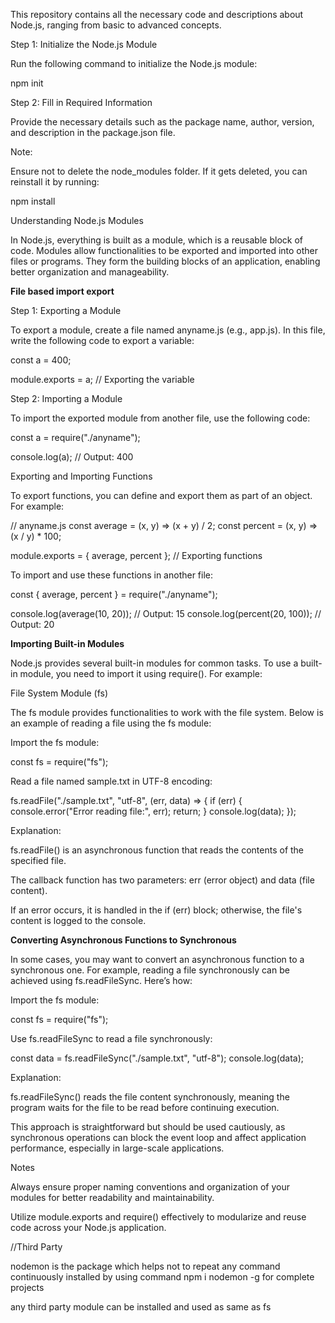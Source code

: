 This repository contains all the necessary code and descriptions about Node.js, ranging from basic to advanced concepts.

Step 1: Initialize the Node.js Module

Run the following command to initialize the Node.js module:

npm init 

Step 2: Fill in Required Information

Provide the necessary details such as the package name, author, version, and description in the package.json file.

Note:

Ensure not to delete the node_modules folder. If it gets deleted, you can reinstall it by running:

npm install

Understanding Node.js Modules

In Node.js, everything is built as a module, which is a reusable block of code. Modules allow functionalities to be exported and imported into other files or programs. They form the building blocks of an application, enabling better organization and manageability.


**File based import export** 

Step 1: Exporting a Module

To export a module, create a file named anyname.js (e.g., app.js). In this file, write the following code to export a variable:

const a = 400;

module.exports = a; // Exporting the variable

Step 2: Importing a Module

To import the exported module from another file, use the following code:

const a = require("./anyname");

console.log(a); // Output: 400

Exporting and Importing Functions

To export functions, you can define and export them as part of an object. For example:

// anyname.js
const average = (x, y) => (x + y) / 2;
const percent = (x, y) => (x / y) * 100;

module.exports = { average, percent }; // Exporting functions

To import and use these functions in another file:

const { average, percent } = require("./anyname");

console.log(average(10, 20)); // Output: 15
console.log(percent(20, 100)); // Output: 20






**Importing Built-in Modules**

Node.js provides several built-in modules for common tasks. To use a built-in module, you need to import it using require(). For example:

File System Module (fs)

The fs module provides functionalities to work with the file system. Below is an example of reading a file using the fs module:

Import the fs module:

const fs = require("fs");

Read a file named sample.txt in UTF-8 encoding:

fs.readFile("./sample.txt", "utf-8", (err, data) => {
    if (err) {
        console.error("Error reading file:", err);
        return;
    }
    console.log(data);
});

Explanation:

fs.readFile() is an asynchronous function that reads the contents of the specified file.

The callback function has two parameters: err (error object) and data (file content).

If an error occurs, it is handled in the if (err) block; otherwise, the file's content is logged to the console.



**Converting Asynchronous Functions to Synchronous**

In some cases, you may want to convert an asynchronous function to a synchronous one. For example, reading a file synchronously can be achieved using fs.readFileSync. Here’s how:

Import the fs module:

const fs = require("fs");

Use fs.readFileSync to read a file synchronously:

const data = fs.readFileSync("./sample.txt", "utf-8");
console.log(data);

Explanation:

fs.readFileSync() reads the file content synchronously, meaning the program waits for the file to be read before continuing execution.

This approach is straightforward but should be used cautiously, as synchronous operations can block the event loop and affect application performance, especially in large-scale applications.

Notes

Always ensure proper naming conventions and organization of your modules for better readability and maintainability.

Utilize module.exports and require() effectively to modularize and reuse code across your Node.js application.


//Third Party 

nodemon is the package which helps not to repeat any command continuously 
installed by using command
npm i nodemon -g  for complete projects


any third party module can be installed and used as same as fs
